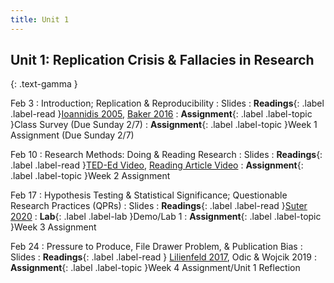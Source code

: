 ```yaml
---
title: Unit 1
---
```


## Unit 1: Replication Crisis & Fallacies in Research
{: .text-gamma }


Feb 3
: Introduction; Replication & Reproducibility
  : Slides
: **Readings**{: .label .label-read }[Ioannidis 2005](https://journals.plos.org/plosmedicine/article/file?id=10.1371/journal.pmed.0020124&type=printable), 
[Baker 2016](https://www.nature.com/news/1-500-scientists-lift-the-lid-on-reproducibility-1.19970)
: **Assignment**{: .label .label-topic }Class Survey (Due Sunday 2/7)
: **Assignment**{: .label .label-topic }Week 1 Assignment (Due Sunday 2/7)


Feb 10
: Research Methods: Doing & Reading Research
  : Slides
: **Readings**{: .label .label-read }[TED-Ed Video](https://youtu.be/GUpd2HJHUt8), [Reading Article Video](https://www.youtube.com/watch?v=t2K6mJkSWoA)
: **Assignment**{: .label .label-topic }Week 2 Assignment


Feb 17
: Hypothesis Testing & Statistical Significance; Questionable Research Practices (QPRs)
  : Slides
: **Readings**{: .label .label-read }[Suter 2020](https://journals.sagepub.com/doi/10.1177/1084822320934468?icid=int.sj-full-text.citing-articles.2)
: **Lab**{: .label .label-lab }Demo/Lab 1
: **Assignment**{: .label .label-topic }Week 3 Assignment


Feb 24
: Pressure to Produce, File Drawer Problem, & Publication Bias
  : Slides
: **Readings**{: .label .label-read }
[Lilienfeld 2017](https://journals.sagepub.com/doi/pdf/10.1177/1745691616687745), 
Odic & Wojcik 2019
: **Assignment**{: .label .label-topic }Week 4 Assignment/Unit 1 Reflection